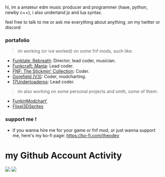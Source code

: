 hi, im a amateur edm music producer and programmer (haxe, python, newby c++), i also undertand js and lua syntax.

feel free to talk to me or ask me everything about anything, on my twitter or discord

### portafolio
> im working (or ive worked) on some fnf mods, such like:
- [Funktale: Rebreath](https://x.com/PapuTeamXD): Director, lead coder, musician.
- [Funkcraft: Mania](https://x.com/FunkCraftMania): Lead coder.
- [FNF: The Stickmin' Collection](https://x.com/StickminCoolMod): Coder.
- [Gorefield (V3)](https://x.com/GorefieldMod): Coder, modcharting.
- [17Undertoaderos](https://x.com/Undertoaderos?t=l4mEqbajLxe-P6y_zxdBlA&s=09): Lead coder.

> im also working on some personal projects and smth, some of them:
- [FunkinModchart'](https://lib.haxe.org/p/funkin-modchart/)
- [Flixel3DSprites](https://github.com/TheoDevelops/Flixel-3DSprites)

### support me !
- if you wanna hire me for your game or fnf mod, or just wanna support me, here's my ko-fi page: https://ko-fi.com/theodev

# my Github Account Activity
  
![](https://github-readme-stats.vercel.app/api?username=TheoDevelops&show_icons=true&theme=nord)
![](https://github-readme-stats.vercel.app/api/top-langs/?username=TheoDevelops&layout=compact&show_icons=true&theme=nord)
